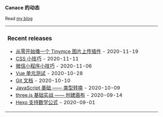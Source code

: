 ### Canace 的动态

Read [my blog](https://canace.site/)

<table><tr><td valign="top" width="50%">

### Recent releases
<!-- recent_releases starts -->
* [从零开始撸一个 Tinymce 图片上传插件](https://canace.site/2020/11/19/%E6%92%B8%E4%B8%80%E4%B8%AAtinymce-img%E6%8F%92%E4%BB%B6/) - 2020-11-19
* [CSS 小技巧](https://canace.site/2020/11/11/CSS-%E5%B0%8F%E6%8A%80%E5%B7%A7/) - 2020-11-11 
* [微信小程序小技巧](https://canace.site/2020/11/06/%E5%BE%AE%E4%BF%A1%E5%B0%8F%E7%A8%8B%E5%BA%8F%E8%B8%A9%E5%9D%91/) - 2020-11-06 
* [Vue 单元测试](https://canace.site/2020/10/28/vue-test-unit/) - 2020-10-28
* [Git 文档](https://canace.site/2020/10/10/git%E5%B8%B8%E7%94%A8%E5%91%BD%E4%BB%A4/) - 2020-10-10
* [JavaScript 基础 —— 类型转换](https://canace.site/2020/10/09/javascript%E5%9F%BA%E7%A1%80-%E7%B1%BB%E5%9E%8B%E8%BD%AC%E6%8D%A2/) - 2020-10-09
* [three.js 基础实战 —— 创建画布](https://canace.site/2020/09/14/three-js%E5%9F%BA%E7%A1%80%E5%AE%9E%E6%88%98/) - 2020-09-14
* [Hexo 支持数学公式](https://canace.site/2020/09/01/hexo%E6%94%AF%E6%8C%81%E6%95%B0%E5%AD%A6%E5%85%AC%E5%BC%8F/) - 2020-09-01
<!-- recent_releases ends -->
</td></tr></table>


